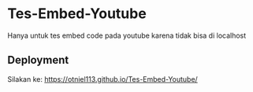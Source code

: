 # Tes-Embed-Youtube
Hanya untuk tes embed code pada youtube karena tidak bisa di localhost

## Deployment
Silakan ke: https://otniel113.github.io/Tes-Embed-Youtube/
